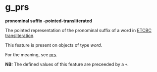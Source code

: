 # g_prs

**pronominal suffix -pointed-transliterated**


The pointed representation of the pronominal suffix of a word in
[ETCBC transliteration](https://shebanq.ancient-data.org/shebanq/static/docs/ETCBC4-transcription.pdf).

This feature is present on objects of type *word*.

For the meaning, see [prs](prs).

**NB:**
The defined values of this feature are preceeded by a `+`.


